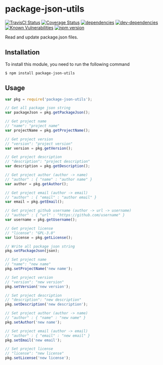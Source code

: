 # package-json-utils

[![TravisCI Status][travis-image]][travis-url]
[![Coverage Status][coveralls-image]][coveralls-url]
[![dependencies][dependencies-image]][dependencies-url]
[![dev-dependencies][dev-dependencies-image]][dev-dependencies-url]
[![Known Vulnerabilities][vulnerabilities-image]][vulnerabilities-url]
[![npm version][npm-image]][npm-url]

Read and update package.json files.

## Installation
To install this module, you need to run the following command

```
$ npm install package-json-utils
```

## Usage

```Javascript
var pkg = require('package-json-utils');

// Get all package json string
var packageJson = pkg.getPackageJson();

// Get project name
// "name": "project name"
var projectName = pkg.getProjectName();

// Get project version
// "version": "project version"
var version = pkg.getVersion();

// Get project description
// "description": "project description"
var description = pkg.getDescription();

// Get project author (author -> name)
// "author" : { "name" : "author name" }
var author = pkg.getAuthor();

// Get project email (author -> email)
// "author" : { "email" : "author email" }
var email = pkg.getEmail();

// Get project github username (author -> url -> username)
// "author" : { "url" : "https://github.com/username" }
var username = pkg.getUsername();

// Get project license
// "license": "GPL-3.0"
var license = pkg.getLicense();

// Write all package json string
pkg.setPackageJson(json);

// Set project name
// "name": "new name"
pkg.setProjectName('new name');

// Set project version
// "version": "new version"
pkg.setVersion('new version');

// Set project description
// "description": "new description"
pkg.setDescription('new description');

// Set project author (author -> name)
// "author" : { "name" : "new name" }
pkg.setAuthor('new name');

// Set project email (author -> email)
// "author" : { "email" : "new email" }
pkg.setEmail('new email');

// Set project license
// "license": "new license"
pkg.setLicense('new license');
```

[travis-image]: https://travis-ci.org/yadickson/package-json-utils.svg
[travis-url]: https://travis-ci.org/yadickson/package-json-utils

[coveralls-image]: https://coveralls.io/repos/github/yadickson/package-json-utils/badge.svg
[coveralls-url]: https://coveralls.io/github/yadickson/package-json-utils

[dependencies-image]: https://david-dm.org/yadickson/package-json-utils/status.svg
[dependencies-url]: https://david-dm.org/yadickson/package-json-utils?view=list

[dev-dependencies-image]: https://david-dm.org/yadickson/package-json-utils/dev-status.svg
[dev-dependencies-url]: https://david-dm.org/yadickson/package-json-utils?type=dev&view=list

[vulnerabilities-image]: https://snyk.io/package/npm/package-json-utils/badge.svg
[vulnerabilities-url]: https://snyk.io/package/npm/package-json-utils

[npm-image]: https://badge.fury.io/js/package-json-utils.svg
[npm-url]: https://badge.fury.io/js/package-json-utils
